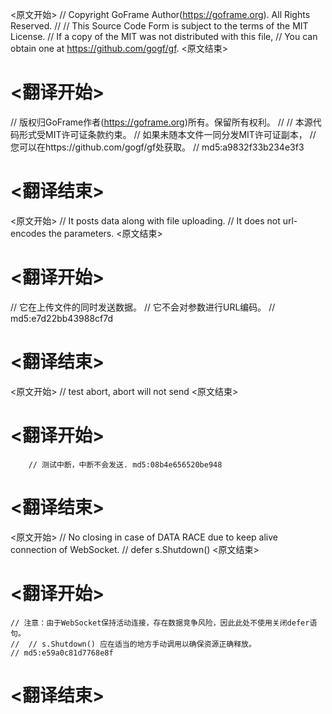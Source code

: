 
<原文开始>
// Copyright GoFrame Author(https://goframe.org). All Rights Reserved.
//
// This Source Code Form is subject to the terms of the MIT License.
// If a copy of the MIT was not distributed with this file,
// You can obtain one at https://github.com/gogf/gf.
<原文结束>

# <翻译开始>
// 版权归GoFrame作者(https://goframe.org)所有。保留所有权利。
//
// 本源代码形式受MIT许可证条款约束。
// 如果未随本文件一同分发MIT许可证副本，
// 您可以在https://github.com/gogf/gf处获取。
// md5:a9832f33b234e3f3
# <翻译结束>


<原文开始>
// It posts data along with file uploading.
// It does not url-encodes the parameters.
<原文结束>

# <翻译开始>
// 它在上传文件的同时发送数据。
// 它不会对参数进行URL编码。
// md5:e7d22bb43988cf7d
# <翻译结束>


<原文开始>
// test abort, abort will not send
<原文结束>

# <翻译开始>
		// 测试中断，中断不会发送. md5:08b4e656520be948
# <翻译结束>


<原文开始>
	// No closing in case of DATA RACE due to keep alive connection of WebSocket.
	// defer s.Shutdown()
<原文结束>

# <翻译开始>
	// 注意：由于WebSocket保持活动连接，存在数据竞争风险，因此此处不使用关闭defer语句。
	// 	// s.Shutdown() 应在适当的地方手动调用以确保资源正确释放。
	// md5:e59a0c81d7768e8f
# <翻译结束>

